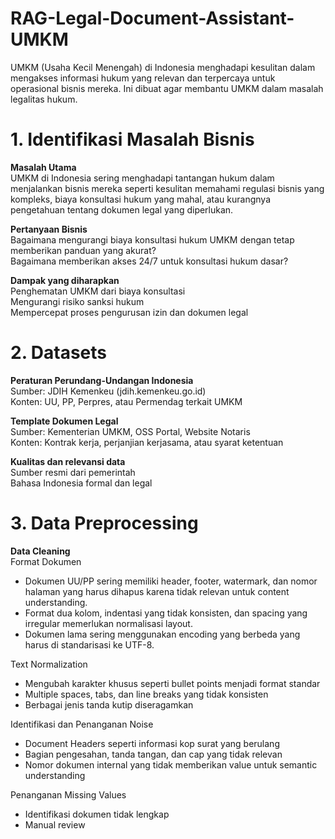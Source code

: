 # RAG-Legal-Document-Assistant-UMKM
UMKM (Usaha Kecil Menengah) di Indonesia menghadapi kesulitan dalam mengakses informasi hukum yang relevan dan terpercaya untuk operasional bisnis mereka. Ini dibuat agar membantu UMKM dalam masalah legalitas hukum.

# 1. Identifikasi Masalah Bisnis
**Masalah Utama**<br>
UMKM di Indonesia sering menghadapi tantangan hukum dalam menjalankan bisnis mereka seperti kesulitan memahami regulasi bisnis yang kompleks, biaya konsultasi hukum yang mahal, atau kurangnya pengetahuan tentang dokumen legal yang diperlukan.

**Pertanyaan Bisnis**<br>
Bagaimana mengurangi biaya konsultasi hukum UMKM dengan tetap memberikan panduan yang akurat?<br>
Bagaimana memberikan akses 24/7 untuk konsultasi hukum dasar?

**Dampak yang diharapkan**<br>
Penghematan UMKM dari biaya konsultasi<br>
Mengurangi risiko sanksi hukum<br>
Mempercepat proses pengurusan izin dan dokumen legal

# 2. Datasets
**Peraturan Perundang-Undangan Indonesia**<br>
Sumber: JDIH Kemenkeu (jdih.kemenkeu.go.id)<br>
Konten: UU, PP, Perpres, atau Permendag terkait UMKM

**Template Dokumen Legal**<br>
Sumber: Kementerian UMKM, OSS Portal, Website Notaris<br>
Konten: Kontrak kerja, perjanjian kerjasama, atau syarat ketentuan

**Kualitas dan relevansi data**<br>
Sumber resmi dari pemerintah<br>
Bahasa Indonesia formal dan legal

# 3. Data Preprocessing
**Data Cleaning**<br>
Format Dokumen<br>
* Dokumen UU/PP sering memiliki header, footer, watermark, dan nomor halaman yang harus dihapus karena tidak relevan untuk content understanding.
* Format dua kolom, indentasi yang tidak konsisten, dan spacing yang irregular memerlukan normalisasi layout.
* Dokumen lama sering menggunakan encoding yang berbeda yang harus di standarisasi ke UTF-8.

Text Normalization
* Mengubah karakter khusus seperti bullet points menjadi format standar
* Multiple spaces, tabs, dan line breaks yang tidak konsisten
* Berbagai jenis tanda kutip diseragamkan

Identifikasi dan Penanganan Noise
* Document Headers seperti informasi kop surat yang berulang
* Bagian pengesahan, tanda tangan, dan cap yang tidak relevan
* Nomor dokumen internal yang tidak memberikan value untuk semantic understanding

Penanganan Missing Values
* Identifikasi dokumen tidak lengkap
* Manual review

